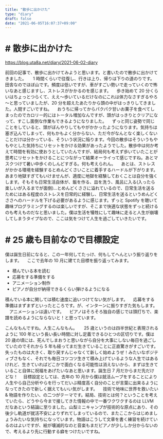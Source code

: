 ```yaml
---
title: "散歩に出かけた"
type: "diary"
draft: false
date: "2021-06-05T16:07:37+09:00"
---
```


# # 散歩に出かけた

https://blog.uta8a.net/diary/2021-06-02-diary

前回の記事で、散歩に出かけてみようと思います。と書いたので散歩に出かけてきました。
　 1 時間くらいで往復し、行きは上り、帰りは下りの道のりです。田舎なのでほぼ山です。頻度は低いですが、車がすごい勢いで走っていくので怖いなあと感じますし、ストレスがかかるのを感じます。
　歩き始めて 20 分くらいはちょっとつらくて、ええ～歩いているだけなのにこれは体力なさすぎるやろ～と思っていましたが、20 分を超えたあたりから頭の中がはっきりしてきました。人間すごいですね。
　おうちに帰ってからパクパク甘いお菓子を食べてしまったのでカロリー的にはトータル増加なんですが、頭がはっきりとクリアになって、すこし面倒な作業もできるようになりました。
　ずっと同じ姿勢で同じことをしていると、頭がぼんやりしてもやがかかったようになります。気持ちは塞ぎ込んでしまって、何もかもよく分からない、ただ今がなんとなく楽しくないことだけは分かっている、そういう状況に陥ります。今回の散歩はそういうもやもやとした気持ちにリセットをかける効果があったようでした。散歩中は何か考えて時間を有効に使おうとしていたんですが、結局何も考えず歩いていたことが思考にリセットをかけることにつながって結果オーライって感じですね。あとマスクつけて暑い中歩くのしんどすぎる。何も考えられん。
　あとは、ストレスがかかる環境を経験するとめんどくさいことに着手するハードルが下がります。あまり地獄すぎてもいけませんが、適度に地獄を経験しておくことは自分を強くします。そもそも日常生活自体が、飯を作る、皿を洗う、風呂に入る(入ったら楽しいが入るまでが面倒)...とめんどくささに溢れているので、日常生活を送るためにはある程度のストレスを日常的に経験し、日常生活を送るというめんどくささへのハードルを下げる必要があるように感じます。ずっと Spotify を聴いて趣味プログラミングするのは楽しいですが、そこまで快適な状態をずっと続けるのも考えものだなと思いました。僕は生活を犠牲にして趣味に走ると人生が崩壊してしまうタイプなので、ここは気をつけて人生を過ごしていきたいです。

# # 25 歳も目前なので目標設定

僕は誕生日前になると、この一年何してたっけ、何もしてへんという振り返りをします。
　ここで去年の 10 月に建てた目標を振り返ってみます。

- 積んでいる本を読む
- 応募をする準備をする
- アニメーション制作
- ピアノが自分が納得できるくらい弾けるようになる

積んでいる本に関しては積む速度に追いつけてない気がします。
　応募をする準備はまずまずといったところです。が、インターンに振りすぎた気もします。
　アニメーションは遠いです。
　ピアノはそろそろ独自の感じでは頭打ちで、楽譜を読めるようにならないと！と思っています。

こんなもんですね。人生こんなもん。
　 25 歳というのは四半世紀と表現されるように 100 年という長い長い時間に対し定義できるひとつの区切りです。僕は 20 歳の頃には、死んでしまおうと思いながら自分を大事にしない毎日を過ごしていたのでそれから 5 年も経ってまだ生きていることに正直驚きがすごいです。失ったものは大きく、取り戻すんじゃなくて新しく始めようぜ！みたいなポジティブさもなく、それでも毎日コツコツ生きて積み上げているような人生ではあるけれど、生きていればどこかで面白くなる可能性は消えないから、まずは生きていること自体に祝福をあげたいなあと思います。誕生日 7 月だからまだ先だけどな！
　目標設定としては、去年の 10 月から僕は就活ムーブをすることにより人生やら自己分析やらを行ってだいぶ精度高く自分のことが言葉に出来るようになってきたので新しく据えてもいい気がします。
　技術で地味に世界を救いたい & 物語を作りたい、の二つがテーマです。結局、技術とは何？ということを考えていたら、どうやら今まで接してきた情報の中で一番ワクワクするのは LLVM だなあという結論に至りました。山梨ミニキャンプが技術的な原点にあり、その後少し軌道が就活不安によりずれてしまっているので、またここからはじめましょうみたいな気持ちになっています。物語はこうして文章を書く練習を続けているのはよいですが、絵が壊滅的なのと音楽もまだピアノが少ししか分からないので、考えるより先に行動する癖をつけたいですね。
